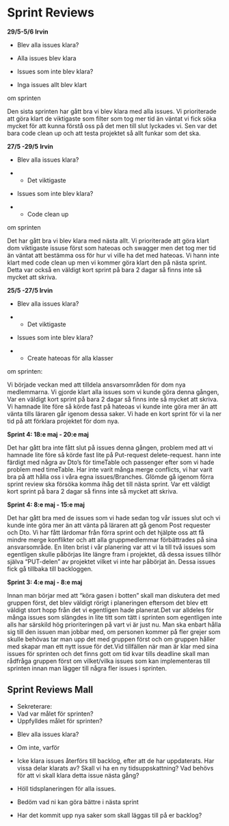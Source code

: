 # Sprint Reviews

**29/5-5/6 Irvin**

- Blev alla  issues klara?

- Alla issues blev klara

  

- Issues  som inte blev klara?

- Inga issues allt blev klart 

 om sprinten

Den sista sprinten har gått bra vi blev klara med alla issues. Vi prioriterade att göra klart de viktigaste som filter som tog mer tid än väntat vi fick söka mycket för att kunna förstå oss på det men till slut lyckades vi. Sen var det bara code clean up och att testa projektet så allt funkar som det ska.



**27/5 -29/5**  **Irvin**

- Blev alla     issues klara?

- -  Det      viktigaste

- Issues  som inte blev klara?

- -  Code clean up 

 om sprinten

Det har gått bra vi blev klara med nästa allt. Vi prioriterade att göra klart dom viktigaste issuse först  som hateoas och swagger men det tog mer tid än väntat att bestämma oss för hur vi ville ha det med hateoas. Vi hann inte klart med code clean up men vi kommer göra klart den på nästa sprint. Detta var också en väldigt kort sprint på bara 2 dagar så finns inte så mycket att skriva.

**25/5 -27/5  Irvin**

- Blev alla     issues klara?

- -  Det      viktigaste

- Issues  som inte blev klara?

- -  Create hateoas för alla klasser

om sprinten:

Vi började veckan med att tilldela ansvarsområden för dom nya medlemmarna. Vi gjorde klart alla issues som vi kunde göra denna gången, Var en väldigt kort sprint på bara 2 dagar så finns inte så mycket att skriva. Vi hamnade lite före så körde fast på hateoas vi kunde inte göra mer än att vänta tills läraren går igenom dessa saker. Vi hade en kort sprint för vi la ner tid på att förklara projektet för dom nya. 


**Sprint 4: 18:e maj - 20:e maj**

Det har gått bra inte fått slut på issues denna gången, problem med att vi hamnade lite före så körde fast lite på Put-request delete-request.
hann inte färdigt med några av Dto’s för timeTable och passenger efter som vi hade problem med timeTable. Har inte varit många merge conflicts, vi har varit bra på att hålla oss i våra egna issues/Branches. Glömde gå igenom förra sprint review ska försöka komma ihåg det till nästa sprint.
Var ett väldigt kort sprint på bara 2 dagar så finns inte så mycket att skriva.

**Sprint 4: 8:e maj - 15:e maj**

Det har gått bra med de issues som vi hade sedan tog vår issues slut och vi kunde inte göra mer än att vänta på läraren att gå genom Post requester och Dto. Vi har fått lärdomar från förra sprint och det hjälpte oss att få mindre merge konflikter och att alla gruppmedlemmar förbättrades på sina ansvarsområde.
En liten brist i vår planering var att vi la till två issues som egentligen skulle påbörjas lite längre fram i projektet, då dessa issues tillhör själva “PUT-delen” av projektet vilket vi inte har påbörjat än. Dessa issues fick gå tillbaka till backloggen.

**Sprint 3: 4:e maj - 8:e maj**

Innan man börjar med att “köra gasen i botten” skall man diskutera det med gruppen först, det blev väldigt rörigt i planeringen eftersom det blev ett väldigt stort hopp från det vi egentligen hade planerat.Det var alldeles för många issues som slängdes in lite titt som tätt i sprinten som egentligen inte alls har särskild hög prioriteringen på vart vi är just nu. Man ska enbart hålla sig till den issuen man jobbar med, om personen kommer på fler grejer som skulle behövas tar man upp det med gruppen först och om gruppen håller med skapar man ett nytt issue för det.Vid tillfällen när man är klar med sina issues för sprinten och det finns gott om tid kvar tills deadline skall man rådfråga gruppen först om vilket/vilka issues som kan implementeras till sprinten innan man lägger till några fler issues i sprinten.



## Sprint Reviews Mall

* Sekreterare: 
* Vad var målet för sprinten?
* Uppfylldes målet för sprinten?

- Blev alla issues klara?

- Om inte, varför
- Icke klara issues återförs till backlog, efter att de har uppdaterats. Har vissa
  delar klarats av? Skall vi ha en ny tidsuppskattning? Vad behövs för att vi
  skall klara detta issue nästa gång?
- Höll tidsplaneringen för alla issues.
- Bedöm vad ni kan göra bättre i nästa sprint
- Har det kommit upp nya saker som skall läggas till på er backlog?